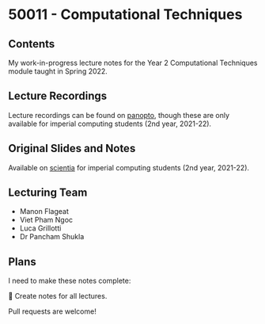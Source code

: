 # 50011 - Computational Techniques
## Contents
My work-in-progress lecture notes for the Year 2 Computational Techniques module taught in Spring 2022.

## Lecture Recordings
Lecture recordings can be found on [panopto](https://imperial.cloud.panopto.eu/Panopto/Pages/Sessions/List.aspx#folderID=%22e6ce8a9a-09a8-4ab5-b24e-ae2200b756e8%22), though these are only available for imperial computing students (2nd year, 2021-22).

## Original Slides and Notes
Available on [scientia](https://scientia.doc.ic.ac.uk/2122/modules/50011/resources) for imperial computing students (2nd year, 2021-22).

## Lecturing Team
- Manon Flageat
- Viet Pham Ngoc
- Luca Grillotti
- Dr Pancham Shukla




## Plans
I need to make these notes complete:

🔴 Create notes for all lectures.

Pull requests are welcome!